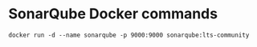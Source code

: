 # SonarQube Docker commands

```
docker run -d --name sonarqube -p 9000:9000 sonarqube:lts-community
```
